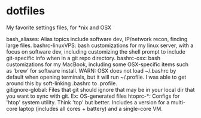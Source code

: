 # dotfiles
My favorite settings files, for *nix and OSX


bash_aliases: Alias topics include software dev, IP/network recon, finding
    large files.
bashrc-linuxVPS: bash customizations for my linux server, with a focus on 
    software dev, including customizing the shell prompt to include 
    git-specific info when in a git repo directory.
bashrc-osx: bash customizations for my MacBook, including some OSX-specific 
    items such as ‘brew’ for software install. 
    WARN: OSX does not load ~/.bashrc by default when opening terminals, but it
    will run ~/.profile.  I was able to get around this by soft-linking 
    .bashrc to .profile.	 
gitignore-global: Files that git should ignore that may be in your local dir
    that you want to sync with git. Ex: OS-generated files
htoprc-*: Configs for 'htop' system utility. Think 'top' but better.
    Includes a version for a multi-core laptop (includes all cores + battery)
    and a single-core VM.
